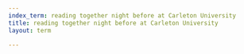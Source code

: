 ```yaml
---
index_term: reading together night before at Carleton University
title: reading together night before at Carleton University
layout: term

---
```

